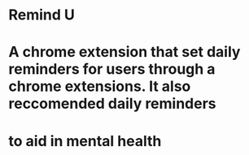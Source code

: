 # Remind U
# A chrome extension that set daily reminders for users through a chrome extensions. It also reccomended daily reminders
# to aid in mental health
